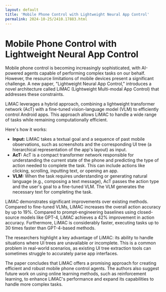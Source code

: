 ```yaml
---
layout: default
title: 'Mobile Phone Control with Lightweight Neural App Control'
permalink: 2024-10-25/2410.17883.html
---
```

# Mobile Phone Control with Lightweight Neural App Control

Mobile phone control is becoming increasingly sophisticated, with AI-powered agents capable of performing complex tasks on our behalf. However, the resource limitations of mobile devices present a significant challenge. A new paper, "Lightweight Neural App Control," introduces a novel architecture called LiMAC (Lightweight Multi-modal App Control) that addresses these constraints.

LiMAC leverages a hybrid approach, combining a lightweight transformer network (AcT) with a fine-tuned vision-language model (VLM) to efficiently control Android apps. This approach allows LiMAC to handle a wide range of tasks while remaining computationally efficient.

Here's how it works:

* **Input:** LiMAC takes a textual goal and a sequence of past mobile observations, such as screenshots and the corresponding UI tree (a hierarchical representation of the app's layout) as input.
* **AcT:** AcT is a compact transformer network responsible for understanding the current state of the phone and predicting the type of action needed to complete the task. This can include actions like clicking, scrolling, inputting text, or opening an app.
* **VLM:**  When the task requires understanding or generating natural language (e.g., composing a text message), AcT passes the action type and the user's goal to a fine-tuned VLM. The VLM generates the necessary text for completing the task. 

LiMAC demonstrates significant improvements over existing methods. Compared to fine-tuned VLMs, LiMAC increases the overall action accuracy by up to 19%. Compared to prompt-engineering baselines using closed-source models like GPT-4, LiMAC achieves a 42% improvement in action accuracy. Furthermore, LiMAC is considerably faster, executing tasks up to 30 times faster than GPT-4-based methods.

The researchers highlight a key advantage of LiMAC: its ability to handle situations where UI trees are unavailable or incomplete. This is a common problem in real-world scenarios, as existing UI tree extraction tools can sometimes struggle to accurately parse app interfaces. 

The paper concludes that LiMAC offers a promising approach for creating efficient and robust mobile phone control agents. The authors also suggest future work on using online learning methods, such as reinforcement learning, to enhance LiMAC's performance and expand its capabilities to handle more complex tasks.